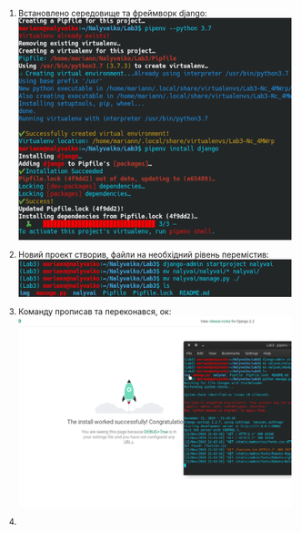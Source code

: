 1. Встановлено середовище та фреймворк django:
![](./img/installs.png)

2. Новий проект створив, файли на необхідний рівень перемістив:
![](./img/mvfiles.png)

3. Команду прописав та переконався,  ок:
![](./img/vseok.png)

4. 